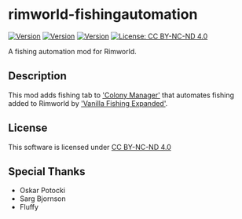 # rimworld-fishingautomation
[![Version](https://img.shields.io/badge/Rimworld-1.2-green.svg)](http://rimworldgame.com/)
[![Version](https://img.shields.io/badge/Rimworld-1.3-green.svg)](http://rimworldgame.com/)
[![Version](https://img.shields.io/badge/Rimworld-1.4-green.svg)](http://rimworldgame.com/)
[![License: CC BY-NC-ND 4.0](https://img.shields.io/badge/License-CC%20BY--NC--ND%204.0-blue.svg)](https://creativecommons.org/licenses/by-nc-nd/4.0/)

A fishing automation mod for Rimworld.

## Description
This mod adds fishing tab to ['Colony Manager'](https://steamcommunity.com/sharedfiles/filedetails/?id=715565262) that automates fishing added to Rimworld by ['Vanilla Fishing Expanded'](https://steamcommunity.com/sharedfiles/filedetails/?id=1914064942&searchtext=fishing).

## License
This software is licensed under [CC BY-NC-ND 4.0](https://creativecommons.org/licenses/by-nc-nd/4.0/)

## Special Thanks
- Oskar Potocki
- Sarg Bjornson
- Fluffy